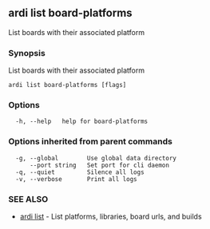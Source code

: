 ## ardi list board-platforms

List boards with their associated platform

### Synopsis


List boards with their associated platform

```
ardi list board-platforms [flags]
```

### Options

```
  -h, --help   help for board-platforms
```

### Options inherited from parent commands

```
  -g, --global        Use global data directory
      --port string   Set port for cli daemon
  -q, --quiet         Silence all logs
  -v, --verbose       Print all logs
```

### SEE ALSO

* [ardi list](ardi_list.md)	 - List platforms, libraries, board urls, and builds

